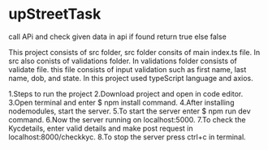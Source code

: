# upStreetTask
call APi and check given data in api if found return true else false

This project consists of src folder, src folder consits of main index.ts file. In src also conists of validations folder. In validations folder consists of validate file. this file consists of input validation such as first name, last name, dob, and state. In this project used typeScript language and axios.

1.Steps to run the project
2.Download project and open in code editor.
3.Open terminal and enter $ npm install command.
4.After installing nodemodules, start the server.
5.To start the server enter $ npm run dev command.
6.Now the server running on localhost:5000.
7.To check the Kycdetails, enter valid details and make post request in localhost:8000/checkkyc.
8.To stop the server press ctrl+c in terminal.
